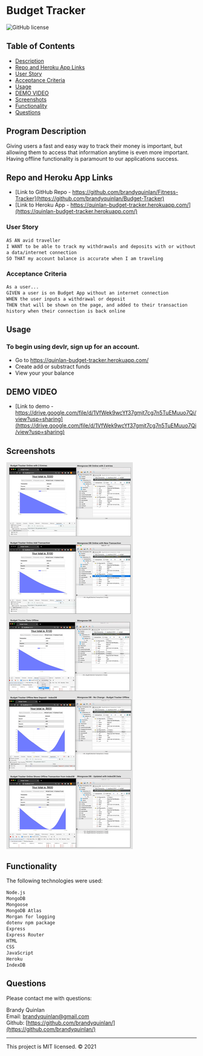 # Budget Tracker
![GitHub license](https://img.shields.io/badge/License-MIT-orange)

## Table of Contents

- [Description](#program-description)
- [Repo and Heroku App Links](#repo-and-heroku-app-links)
- [User Story](#user-story)
- [Acceptance Criteria](#acceptance-criteria)
- [Usage](#usage)
- [DEMO VIDEO](#DEMO-VIDEO)
- [Screenshots](#screenshots)
- [Functionality](#functionality)
- [Questions](#questions)

## Program Description
Giving users a fast and easy way to track their money is important, but allowing them to access that information anytime is even more important. Having offline functionality is paramount to our applications success.

## Repo and Heroku App Links
* [Link to GitHub Repo - https://github.com/brandyquinlan/Fitness-Tracker](https://github.com/brandyquinlan/Budget-Tracker)
* [Link to Heroku App - https://quinlan-budget-tracker.herokuapp.com/](https://quinlan-budget-tracker.herokuapp.com/)

### User Story

```
AS AN avid traveller
I WANT to be able to track my withdrawals and deposits with or without a data/internet connection
SO THAT my account balance is accurate when I am traveling
```

### Acceptance Criteria

```
As a user...
GIVEN a user is on Budget App without an internet connection
WHEN the user inputs a withdrawal or deposit
THEN that will be shown on the page, and added to their transaction history when their connection is back online
```

## Usage
### To begin using devlr, sign up for an account.

- Go to https://quinlan-budget-tracker.herokuapp.com/
- Create add or substract funds
- View your your balance

## DEMO VIDEO
* [Link to demo - https://drive.google.com/file/d/1VfWek9wcYf37gmjt7cg7n5TuEMuuo7Qi/view?usp=sharing](https://drive.google.com/file/d/1VfWek9wcYf37gmjt7cg7n5TuEMuuo7Qi/view?usp=sharing)

## Screenshots
![Screenshots](/public/img/budget-screenshots.png)


## Functionality

The following technologies were used:
```
Node.js
MongoDB
Mongoose
MongoDB Atlas
Morgan for logging
dotenv npm package
Express
Express Router
HTML
CSS
JavaScript
Heroku
IndexDB

```

## Questions
Please contact me with questions:

Brandy Quinlan
<br>
Email: <brandyquinlan@gmail.com>
<br>
Github: [https://github.com/brandyquinlan/](https://github.com/brandyquinlan/)

---
This project is MIT licensed. &copy; 2021
